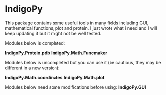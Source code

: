 # IndigoPy
This package contains some useful tools in many fields including GUI, mathematical functions, plot and protein. I just wrote what i need and I will keep updating it but it might not be well tested.

Modules below is completed:

**IndigoPy.Protein.pdb**
**IndigoPy.Math.Funcmaker**

Modules below is uncompleted but you can use it (be cautious, they may be different in a new version):

**IndigoPy.Math.coordinates**
**IndigoPy.Math.plot**

Modules below need some modifications before using:
**IndigoPy.GUI**

